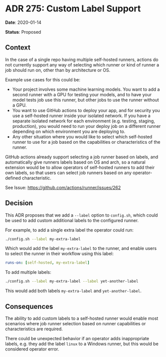 # ADR 275: Custom Label Support
**Date**: 2020-01-14

**Status**: Proposed

## Context

In the case of a single repo having multiple self-hosted runners, actions do not currently support any way of selecting which runner or kind of runner a job should run on, other than by architecture or OS.

Example use cases for this could be:

* Your project involves some machine learning models. You want to add a second runner with a GPU for testing your models, and to have your model tests job use this runner, but other jobs to use the runner without a GPU. 
* You want to use GitHub actions to deploy your app, and for security you use a self-hosted runner inside your isolated network. If you have a separate isolated network for each environment (e.g. testing, staging, production), you would need to run your deploy job on a different runner depending on which environment you are deploying to.
* Any other situation where you would like to select which self-hosted runner to use for a job based on the capabilities or characteristics of the runner.

GitHub actions already support selecting a job runner based on labels, and automatically give runners labels based on OS and arch, so a natural extension would be to allow operators of self-hosted runners to add their own labels, so that users can select job runners based on any operator-defined characteristic.

See Issue: https://github.com/actions/runner/issues/262

## Decision

This ADR proposes that we add a `--label` option to `config.sh`, which could be used to add custom additional labels to the configured runner.

For example, to add a single extra label the operator could run:
```bash
./config.sh --label my-extra-label
```
Which would add the label `my-extra-label` to the runner, and enable users to select the runner in their workflow using this label:
```yaml
runs-on: [self-hosted, my-extra-label]
```

To add multiple labels:
```bash
./config.sh --label my-extra-label --label yet-another-label
```
This would add both labels `my-extra-label` and `yet-another-label`.

## Consequences

The ability to add custom labels to a self-hosted runner would enable most scenarios where job runner selection based on runner capabilities or characteristics are required.

There could be unexpected behavior if an operator adds inappropriate labels, e.g. they add the label `linux` to a Windows runner, but this would be considered operator error.
